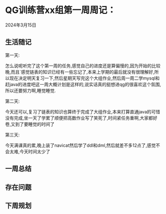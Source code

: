 # QG训练营xx组第一周周记：
2024年3月15日

## 生活随记

第一天:

怎么说呢听完了这个第一周的任务,感觉自己的进度还是算偏慢的,因为开始的比较晚,而且`感觉链表的知识已经有一些忘记了,本来上学期的最后就没有很理解好,所以现在决定明天复习一下,然后星期天写完这个大组作业,然后周一周二学mysql和赶java的进度吧这一周大概计划是这样的,说实话真的挺想进qg的很喜欢这个氛围,所以还要努力啊,睡觉睡觉.

第二天:

今天还可以,复习了链表的知识也算终于完成了大组作业,本来打算直通java的可惜没有完成,坐一天了学累了顺便把高数作业写了笑死了,时间紧任务重啊,大家都好卷,又到了要睡觉的时间了

第三天:

今天满课真的累,晚上装了navicat然后学了ddl和dml,然后就差不多12点了,感觉不会太难,今天时间太少了

## 一周总结



## 存在问题



## 下周规划

